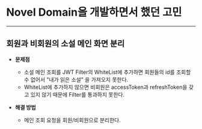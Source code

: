 # Novel Domain을 개발하면서 했던 고민

---

## 회원과 비회원의 소설 메인 화면 분리

- **문제점**
  - 소설 메인 조회를 JWT Filter의 WhiteList에 추가하면 회원들의 id를 조회할 수 없어서 "내가 읽은 소설" 을 가져오지 못한다.
  - WhiteList에 추가하지 않으면 비회원은 accessToken과 refreshToken을 갖고 있지 않기 때문에 Filter를 통과하지 못한다.

- **해결 방법**
  - 메인 조회 요청을 회원/비회원으로 분리한다.